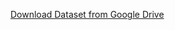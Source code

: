 [Download Dataset from Google Drive](https://drive.google.com/drive/folders/1BZEb0GUnxIRQgllN_sfvkAo9hVucBdxr?usp=share_link)
